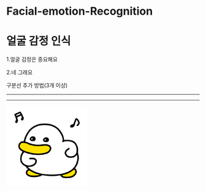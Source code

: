 # Facial-emotion-Recognition
# 얼굴 감정 인식
1.얼굴 감정은
중요해요

2.네 그래요

구분선 추가 방법(3개 이상)

---

***

![곽철이](곽철이.png)
